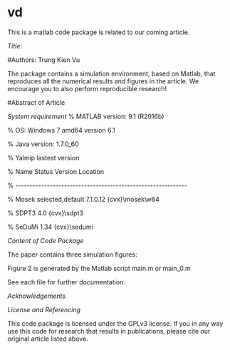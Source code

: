 # vd
This is a matlab code package is related to our coming article.

*Title*: 


#Authors: Trung Kien Vu

The package contains a simulation environment, based on Matlab, that reproduces all the numerical results and figures in the article. We encourage you to also perform reproducible research!

#Abstract of Article

*System requirement*
%    MATLAB version: 9.1 (R2016b) 

%    OS: Windows 7 amd64 version 6.1

%    Java version: 1.7.0_60

%    Yalmip lastest version

%    Name     Status             Version    Location

% ------------------------------------------------------------

%    Mosek    selected,default   7.1.0.12   {cvx}\mosek\w64

%    SDPT3                       4.0        {cvx}\sdpt3

%    SeDuMi                      1.34       {cvx}\sedumi


*Content of Code Package*

The paper contains three simulation figures:

Figure 2 is generated by the Matlab script main.m or main_0.m


See each file for further documentation.

*Acknowledgements*



*License and Referencing*

This code package is licensed under the GPLv3 license. If you in any way use this code for research that results in publications, please cite our original article listed above.
